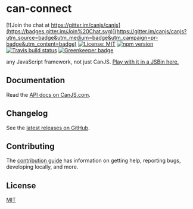 # can-connect

[![Join the chat at https://gitter.im/canjs/canjs](https://badges.gitter.im/Join%20Chat.svg)](https://gitter.im/canjs/canjs?utm_source=badge&utm_medium=badge&utm_campaign=pr-badge&utm_content=badge)
[![License: MIT](https://img.shields.io/badge/License-MIT-blue.svg)](https://github.com/canjs/can-connect/blob/master/LICENSE.md)
[![npm version](https://badge.fury.io/js/can-connect.svg)](https://www.npmjs.com/package/can-connect)
[![Travis build status](https://travis-ci.org/canjs/can-connect.svg?branch=master)](https://travis-ci.org/canjs/can-connect)
[![Greenkeeper badge](https://badges.greenkeeper.io/canjs/can-connect.svg)](https://greenkeeper.io/)

any JavaScript framework, not just CanJS.  [Play with it in a JSBin here.](http://jsbin.com/nazewa/edit?html,js)

## Documentation

Read the [API docs on CanJS.com](https://canjs.com/doc/can-connect.html).

## Changelog

See the [latest releases on GitHub](https://github.com/canjs/can-connect/releases).

## Contributing

The [contribution guide](https://github.com/canjs/can-connect/blob/master/CONTRIBUTING.md) has information on getting help, reporting bugs, developing locally, and more.

## License

[MIT](https://github.com/canjs/can-connect/blob/master/LICENSE.md)

